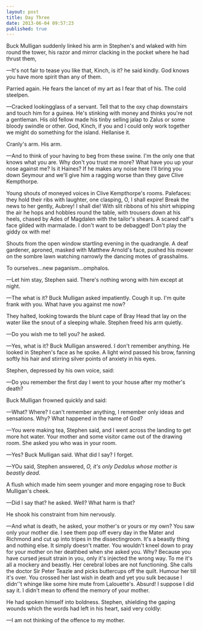 ```yaml
---
layout: post
title: Day Three
date: 2013-06-04 09:57:23
published: true
---
```


<p></p>
Buck Mulligan suddenly linked his arm in Stephen's and wlaked with him round the tower, his razor and mirror clacking in the pocket where he had thrust them,

—It's not fair to tease you like that, Kinch, is it? he said kindly. God knows you have more spirit than any of them.

Parried again. He fears the lancet of my art as I fear that of his. The cold steelpen.

—Cracked lookingglass of a servant. Tell that to the oxy chap downstairs and touch him for a guinea. He's stinking with money and thinks you're not a gentleman. His old fellow made his tinby selling jalap to Zalus or some bloody swindle or other. God, Kinch, if you and I could only work together we might do something for the island. Hellanise it.

Cranly's arm. His arm.

—And to think of your having to beg from these swine. I'm the only one that knows what you are. Why don't you trust me more? What have you up your nose against me? Is it Haines? If he makes any noise here I'll bring you down Seymour and we'll give him a ragging worse than they gave Clive Kempthorpe. 

Young shouts of moneyed voices in Clive Kempthorpe's rooms. Palefaces: they hold their ribs with laughter, one clasping, O, I shall expire! Break the news to her gently, Aubrey! I shall die! With slit ribbons of his shirt whipping the air he hops and hobbles round the table, with trousers down at his heels, chased by Ades of Magdalen with the tailor's shears. A scared calf's face gilded with marmalade. I don't want to be debagged! Don't play the giddy ox with me!

Shouts from the open window startling evening in the quadrangle. A deaf gardener, aproned, masked with Matthew Arnold's face, pushed his mower on the sombre lawn watching narrowly the dancing motes of grasshalms.

To ourselves…new paganism…omphalos.

—Let him stay, Stephen said. There's nothing wrong with him except at night.

—The what is it? Buck Mulligan asked impatiently. Cough it up. I'm quite frank with you. What have you against me now?

They halted, looking towards the blunt cape of Bray Head that lay on the water like the snout of a sleeping whale. Stephen freed his arm quietly.

—Do you wish me to tell you? he asked.

—Yes, what is it? Buck Mulligan answered. I don't remember anything. He looked in Stephen's face as he spoke. A light wind passed his brow, fanning softly his hair and stirring silver points of anxiety in his eyes.

Stephen, depressed by his own voice, said:

—Do you remember the first day I went to your house after my mother's death?

Buck Mulligan frowned quickly and said:

—What? Where? I can't remember anything, I remember only ideas and sensations. Why? What happened in the name of God?

—You were making tea, Stephen said, and I went across the landing to get more hot water. Your mother and some visitor came out of the drawing room. She asked you who was in your room.

—Yes? Buck Mulligan said. What did I say? I forget.

—YOu said, Stephen answered, *O, it's only Dedalus whose mother is beastly dead*.

A flush which made him seem younger and more engaging rose to Buck Mulligan's cheek.

—Did I say that? he asked. Well? What harm is that?

He shook his constraint from him nervously.

—And what is death, he asked, your mother's or yours or my own? You saw only your mother die. I see them pop off every day in the Mater and Richmond and cut up into tripes in the dissectingroom. It's a beastly thing and nothing else. It simply doesn't matter. You wouldn't kneel down to pray for your mother on her deathbed when she asked you. Why? Because you have cursed jesuit strain in you, only it's injected the wrong way. To me it's all a mockery and beastly. Her cerebral lobes are not functioning. She calls the doctor Sir Peter Teazle and picks buttercups off the quilt. Humour her till it's over. You crossed her last wish in death and yet you sulk because I didn''t whinge like some hire mute from Lalouette's. Absurd! I suppose I did say it. I didn't mean to offend the memory of your mother.

He had spoken himself into boldness. Stephen, shielding the gaping wounds which the words had left in his heart, said very coldly:

—I am not thinking of the offence to my mother.

